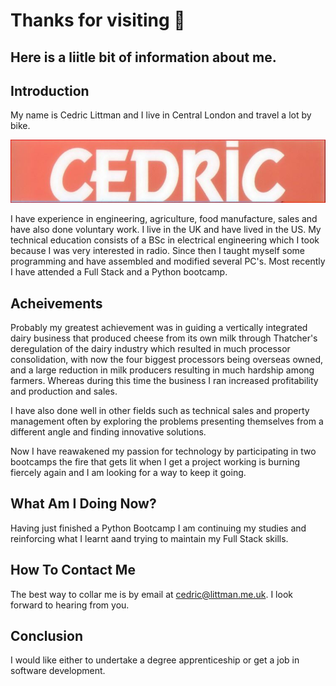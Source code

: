 # Thanks for visiting 👋
## Here is a liitle bit of information about me.

## Introduction
My name is Cedric Littman and I live in Central London and travel a lot by bike.

![Cedric](Cedric.JPG)


I have experience in engineering, agriculture, food manufacture, sales and have also done voluntary work. I live in the UK and have lived in the US. My technical education consists of a BSc in electrical engineering which I took because I was very interested in radio. Since then I taught myself some programming and have assembled and modified several PC's. Most recently I have attended a Full Stack and a Python bootcamp.

## Acheivements
Probably my greatest achievement was in guiding a vertically integrated dairy business that produced cheese from its own milk through Thatcher's deregulation of the dairy industry which resulted in much processor consolidation, with now the four biggest processors being overseas owned, and a large reduction in milk producers resulting in much hardship among farmers. Whereas during this time the business I ran increased profitability and production and sales.

I have also done well in other fields such as technical sales and property management often by exploring the problems presenting themselves from a different angle and finding innovative solutions.

Now I have reawakened my passion for technology by participating in two bootcamps the fire that gets lit when I get a project working is burning fiercely again and I am looking for a way to keep it going.

## What Am I Doing Now?
Having just finished a Python Bootcamp I am continuing my studies and reinforcing what I learnt aand trying to maintain my Full Stack skills.

## How To Contact Me
The best way to collar me is by email at cedric@littman.me.uk. I look forward to hearing from you.

## Conclusion
I would like either to undertake a degree apprenticeship or get a job in software development.
<!--
**CedricLittman/CedricLittman** is a ✨ _special_ ✨ repository because its `README.md` (this file) appears on your GitHub profile.

Here are some ideas to get you started:

- 🔭 I’m currently working on ...
- 🌱 I’m currently learning ...
- 👯 I’m looking to collaborate on ...
- 🤔 I’m looking for help with ...
- 💬 Ask me about ...
- 📫 How to reach me: ...
- 😄 Pronouns: ...
- ⚡ Fun fact: ...
-->
